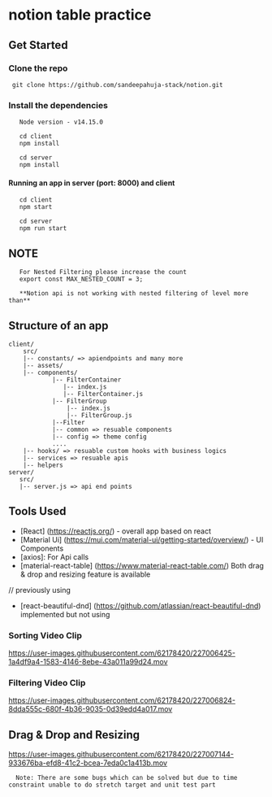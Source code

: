 # notion table practice


## Get Started

### Clone the repo
```
 git clone https://github.com/sandeepahuja-stack/notion.git
```
### Install the dependencies
```
   Node version - v14.15.0
   
   cd client
   npm install 

   cd server
   npm install
```

#### Running an app in server (port: 8000) and client 

```  
   cd client 
   npm start 

   cd server
   npm run start
```
## NOTE
```
   For Nested Filtering please increase the count 
   export const MAX_NESTED_COUNT = 3;
   
   **Notion api is not working with nested filtering of level more than** 
```

## Structure of an app
```
client/
    src/
    |-- constants/ => apiendpoints and many more
    |-- assets/
    |-- components/ 
            |-- FilterContainer
               |-- index.js
               |-- FilterContainer.js
            |-- FilterGroup
                |-- index.js
                |-- FilterGroup.js
            |--Filter
            |-- common => resuable components
            |-- config => theme config 
            ....
    |-- hooks/ => resuable custom hooks with business logics 
    |-- services => resuable apis
    |-- helpers 
server/
   src/ 
   |-- server.js => api end points
```


## Tools Used
- [React] (https://reactjs.org/) - overall app based on react
- [Material Ui] (https://mui.com/material-ui/getting-started/overview/) - UI Components
- [axios]: For Api calls
- [material-react-table] (https://www.material-react-table.com/) Both drag & drop and resizing feature is available

// previously using 
- [react-beautiful-dnd] (https://github.com/atlassian/react-beautiful-dnd)  implemented but not using 


### Sorting Video Clip
https://user-images.githubusercontent.com/62178420/227006425-1a4df9a4-1583-4146-8ebe-43a011a99d24.mov

### Filtering Video Clip
https://user-images.githubusercontent.com/62178420/227006824-8dda555c-680f-4b36-9035-0d39edd4a017.mov


## Drag & Drop and Resizing
https://user-images.githubusercontent.com/62178420/227007144-933676ba-efd8-41c2-bcea-7eda0c1a413b.mov





```
  Note: There are some bugs which can be solved but due to time constraint unable to do stretch target and unit test part
```
